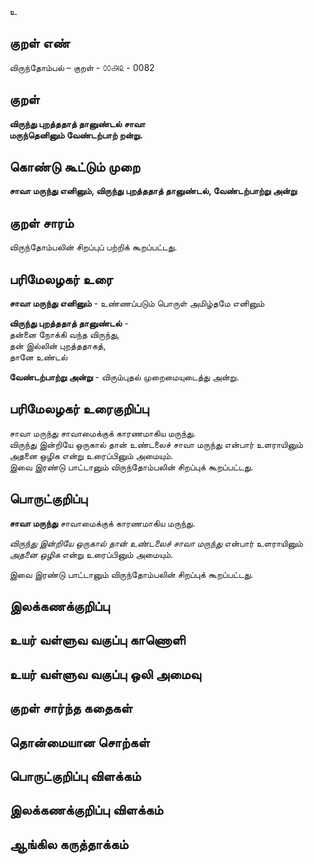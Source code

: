 உ

## குறள் எண் 


விருந்தோம்பல் – குறள் - ௦௦௮௨ - 0082  

## குறள் 

**விருந்து புறத்ததாத் தானுண்டல் சாவா  
மருந்தெனினும் வேண்டற்பாற் றன்று.** 

## கொண்டு கூட்டும் முறை

**சாவா மருந்து எனினும், விருந்து புறத்ததாத் தானுண்டல், வேண்டற்பாற்று அன்று** 

## குறள் சாரம் 

விருந்தோம்பலின் சிறப்புப் பற்றிக் கூறப்பட்டது.  

## பரிமேலழகர் உரை

**சாவா மருந்து எனினும்** - உண்ணப்படும் பொருள் அமிழ்தமே எனினும்   

**விருந்து புறத்ததாத் தானுண்டல்** -  
தன்னை நோக்கி வந்த விருந்து,  
தன் இல்லின் புறத்ததாகத்,  
தானே உண்டல்  

**வேண்டற்பாற்று அன்று** - விரும்புதல் முறைமையுடைத்து அன்று.  

## பரிமேலழகர் உரைகுறிப்பு   

சாவா மருந்து சாவாமைக்குக் காரணமாகிய மருந்து.  
விருந்து இன்றியே ஒருகால் தான் உண்டலைச் சாவா மருந்து என்பார் உளராயினும் அதனை ஒழிக என்று உரைப்பினும் அமையும்.  
இவை இரண்டு பாட்டானும் விருந்தோம்பலின் சிறப்புக் கூறப்பட்டது.   

## பொருட்குறிப்பு 

**சாவா மருந்து** சாவாமைக்குக் காரணமாகிய மருந்து.  

_விருந்து இன்றியே ஒருகால் தான் உண்டலைச் சாவா மருந்து_ என்பார் உளராயினும்  
_அதனை ஒழிக_ என்று உரைப்பினும் அமையும்.  

இவை இரண்டு பாட்டானும் விருந்தோம்பலின் சிறப்புக் கூறப்பட்டது.  

## இலக்கணக்குறிப்பு  


## உயர் வள்ளுவ வகுப்பு காணொளி


## உயர் வள்ளுவ வகுப்பு ஒலி அமைவு 

 
## குறள் சார்ந்த கதைகள் 


## தொன்மையான சொற்கள்


## பொருட்குறிப்பு விளக்கம்


## இலக்கணக்குறிப்பு விளக்கம்


## ஆங்கில கருத்தாக்கம் 


